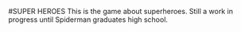 #SUPER HEROES
This is the game about superheroes. Still a work in progress until Spiderman graduates high school.